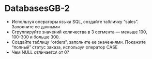# DatabasesGB-2
* Используя операторы языка SQL, создайте табличку “sales”. Заполните ее данными
* Сгруппируйте значений количества в 3 сегмента — меньше 100, 100-300 и больше 300.
* Создайте таблицу “orders”, заполните ее значениями. Покажите “полный” статус заказа, используя оператор CASE
* Чем NULL отличается от 0?
